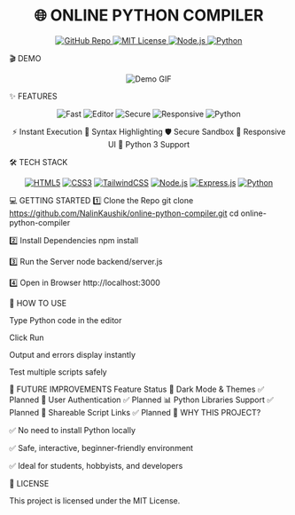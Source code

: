 <p align="center"> </p> <h1 align="center">🌐 ONLINE PYTHON COMPILER</h1> <p align="center"> <a href="https://github.com/<your-username>/online-python-compiler"> <img src="https://img.shields.io/badge/GitHub-Repo-blue?style=for-the-badge&logo=github" alt="GitHub Repo"> </a> <a href="LICENSE"> <img src="https://img.shields.io/badge/License-MIT-yellow?style=for-the-badge&logo=opensourceinitiative" alt="MIT License"> </a> <a href="https://nodejs.org/"> <img src="https://img.shields.io/badge/Node.js-v18-green?style=for-the-badge&logo=node.js" alt="Node.js"> </a> <a href="https://www.python.org/"> <img src="https://img.shields.io/badge/Python-3.11-blue?style=for-the-badge&logo=python" alt="Python"> </a> </p>



🎬 DEMO
<p align="center"> <img src="https://via.placeholder.com/900x450/FFC107/000000?text=Run+Python+Code+Online+GIF" alt="Demo GIF" title="Interactive Demo"/> </p>


✨ FEATURES
<div align="center">

  <img src="https://img.icons8.com/color/48/000000/bolt.png" alt="Fast"/>	
  <img src="https://img.icons8.com/color/48/000000/code.png" alt="Editor"/>	
  <img src="https://img.icons8.com/color/48/000000/shield.png" alt="Secure"/>	
  <img src="https://img.icons8.com/color/48/000000/responsive.png" alt="Responsive"/>
  <img src="https://img.icons8.com/color/48/000000/python.png" alt="Python"/>

  
⚡ Instant Execution	🎨 Syntax Highlighting	🛡️ Secure Sandbox	📱 Responsive UI	🐍 Python 3 Support
</div>



🛠️ TECH STACK
<p align="center"> <a href="#"><img src="https://img.shields.io/badge/HTML5-orange?style=for-the-badge&logo=html5" alt="HTML5"/></a> <a href="#"><img src="https://img.shields.io/badge/CSS3-blue?style=for-the-badge&logo=css3" alt="CSS3"/></a> <a href="#"><img src="https://img.shields.io/badge/TailwindCSS-teal?style=for-the-badge&logo=tailwind-css" alt="TailwindCSS"/></a> <a href="#"><img src="https://img.shields.io/badge/Node.js-green?style=for-the-badge&logo=node.js" alt="Node.js"/></a> <a href="#"><img src="https://img.shields.io/badge/Express.js-darkgrey?style=for-the-badge" alt="Express.js"/></a> <a href="#"><img src="https://img.shields.io/badge/Python-3.11-blue?style=for-the-badge&logo=python" alt="Python"/></a> </p>


💻 GETTING STARTED
1️⃣ Clone the Repo
git clone https://github.com/NalinKaushik/online-python-compiler.git
cd online-python-compiler

2️⃣ Install Dependencies
npm install

3️⃣ Run the Server
node backend/server.js

4️⃣ Open in Browser
http://localhost:3000

🌟 HOW TO USE

Type Python code in the editor

Click Run

Output and errors display instantly

Test multiple scripts safely

🔮 FUTURE IMPROVEMENTS
Feature	Status
🌙 Dark Mode & Themes	✅ Planned
🔐 User Authentication	✅ Planned
📊 Python Libraries Support	✅ Planned
🔗 Shareable Script Links	✅ Planned
📣 WHY THIS PROJECT?

✅ No need to install Python locally

✅ Safe, interactive, beginner-friendly environment

✅ Ideal for students, hobbyists, and developers

📌 LICENSE

This project is licensed under the MIT License.
